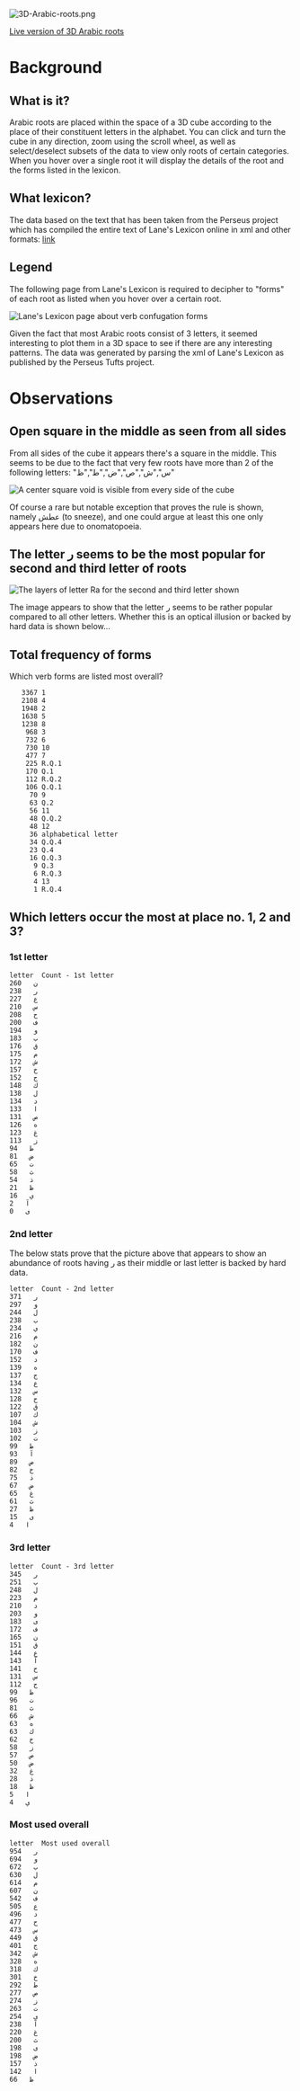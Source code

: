 
![3D-Arabic-roots.png](3D-Arabic-roots.png)

[Live version of 3D Arabic roots](https://ejtaal.github.io/3d-arabic-roots/3d-arabic-roots.html)


# Background

## What is it?

Arabic roots are placed within the space of a 3D cube according to the place of their constituent letters in the alphabet. You can click and turn the cube in any direction, zoom using the scroll wheel, as well as select/deselect subsets of the data to view only roots of certain categories. When you hover over a single root it will display the details of the root and the forms listed in the lexicon.

## What lexicon?

The data based on the text that has been taken from the Perseus project which has compiled the entire text of Lane's Lexicon online in xml and other formats:
[link](http://www.perseus.tufts.edu/hopper/collection?collection=Perseus%3Acorpus%3Aperseus%2Cwork%2CLane%2C%20An%20Arabic-English%20Lexicon)

## Legend

The following page from Lane's Lexicon is required to decipher to "forms" of each root as listed when you hover over a certain root.

![Lane's Lexicon page about verb confugation forms](./LL-forms-ll-0029.png)

Given the fact that most Arabic roots consist of 3 letters, it seemed interesting to plot them in a 3D space to see if there are any interesting patterns. The data was generated by parsing the xml of Lane's Lexicon as published by the Perseus Tufts project.

# Observations

## Open square in the middle as seen from all sides

From all sides of the cube it appears there's a square in the middle. This seems to be due to the fact that very few roots have more than 2 of the following letters:
"س","ش","ص","ض","ط","ظ"

![A center square void is visible from every side of the cube](./Center-square-open.png)

Of course a rare but notable exception that proves the rule is shown, namely عطش (to sneeze), and one could argue at least this one only appears here due to onomatopoeia.

## The letter ر seems to be the most popular for second and third letter of roots

![The layers of letter Ra for the second and third letter shown](./Ra-popular-2nd-3rd-letter.png)

The image appears to show that the letter ر seems to be rather popular compared to all other letters. Whether this is an optical illusion or backed by hard data is shown below...


## Total frequency of forms

Which verb forms are listed most overall?

```
   3367 1
   2108 4
   1948 2
   1638 5
   1238 8
    968 3
    732 6
    730 10
    477 7
    225 R.Q.1
    170 Q.1
    112 R.Q.2
    106 Q.Q.1
     70 9
     63 Q.2
     56 11
     48 Q.Q.2
     48 12
     36 alphabetical letter
     34 Q.Q.4
     23 Q.4
     16 Q.Q.3
      9 Q.3
      6 R.Q.3
      4 13
      1 R.Q.4
```
## Which letters occur the most at place no. 1, 2 and 3?

### 1st letter

```
letter	Count - 1st letter
ن	260
ر	238
ع	227
س	210
ح	208
ف	200
و	194
ب	183
ق	176
م	175
ش	172
خ	157
ج	152
ك	148
ل	138
د	134
ا	133
ص	131
ه	126
غ	123
ز	113
ط	94
ض	81
ت	65
ث	58
ذ	54
ظ	21
ي	16
آ	2
ى	0
```

### 2nd letter

The below stats prove that the picture above that appears to show an abundance of roots having ر as their middle or last letter is backed by hard data.

```
letter	Count - 2nd letter
ر	371
و	297
ل	244
ب	238
ي	234
م	216
ن	182
ف	170
د	152
ه	139
ج	137
ع	134
س	132
ح	128
ق	122
ك	107
ش	104
ز	103
ت	102
ط	99
آ	93
ص	89
خ	82
ذ	75
ض	67
غ	65
ث	61
ظ	27
ى	15
ا	4
```

### 3rd letter

```
letter	Count - 3rd letter
ر	345
ب	251
ل	248
م	223
د	210
و	203
ى	183
ف	172
ن	165
ق	151
ع	144
آ	143
ح	141
س	131
ج	112
ط	99
ت	96
ث	81
ش	66
ه	63
ك	63
خ	62
ز	58
ص	57
ض	50
غ	32
ذ	28
ظ	18
ا	5
ي	4
```

### Most used overall

```
letter	Most used overall
ر	954
و	694
ب	672
ل	630
م	614
ن	607
ف	542
ع	505
د	496
ح	477
س	473
ق	449
ج	401
ش	342
ه	328
ك	318
خ	301
ط	292
ص	277
ز	274
ت	263
ي	254
آ	238
غ	220
ث	200
ى	198
ض	198
ذ	157
ا	142
ظ	66
```